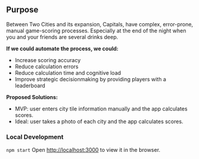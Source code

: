 ## Purpose

Between Two Cities and its expansion, Capitals, have complex, error-prone, manual game-scoring processes. Especially at the end of the night when you and your friends are several drinks deep.

**If we could automate the process, we could:**

- Increase scoring accuracy
- Reduce calculation errors
- Reduce calculation time and cognitive load
- Improve strategic decisionmaking by providing players with a leaderboard

**Proposed Solutions:**

- MVP: user enters city tile information manually and the app calculates scores.
- Ideal: user takes a photo of each city and the app calculates scores.

### Local Development

`npm start` Open [http://localhost:3000](http://localhost:3000) to view it in the browser.
